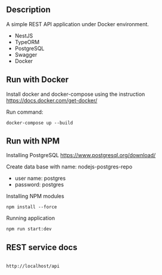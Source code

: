 
## Description

A simple REST API application under Docker environment.
* NestJS
* TypeORM
* PostgreSQL
* Swagger
* Docker


## Run with Docker

Install docker and docker-compose using the instruction https://docs.docker.com/get-docker/

Run command:

```
docker-compose up --build
```

## Run with NPM

Installing PostgreSQL https://www.postgresql.org/download/

Create data base with name: nodejs-postgres-repo

- user name: postgres
- password: postgres

Installing NPM modules

```
npm install --force
```
Running application

```
npm run start:dev
```

## REST service docs

```Swagger

http://localhost/api
```

